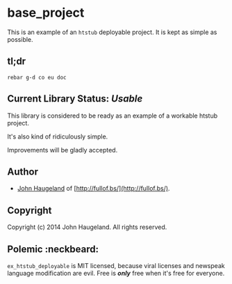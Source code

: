 base_project
============

This is an example of an `htstub` deployable project.  It is kept as simple as possible.





tl;dr
-----

`rebar g-d co eu doc`





Current Library Status: *Usable*
--------------------------------

This library is considered to be ready as an example of a workable htstub project.

It's also kind of ridiculously simple.

Improvements will be gladly accepted.



Author
------

* [John Haugeland](mailto:stonecypher@gmail.com) of [http://fullof.bs/](http://fullof.bs/).



Copyright
---------

Copyright (c) 2014 John Haugeland.  All rights reserved.



Polemic :neckbeard:
-------------------

`ex_htstub_deployable` is MIT licensed, because viral licenses and newspeak language modification are evil.  Free is ***only*** free when it's free for everyone.
